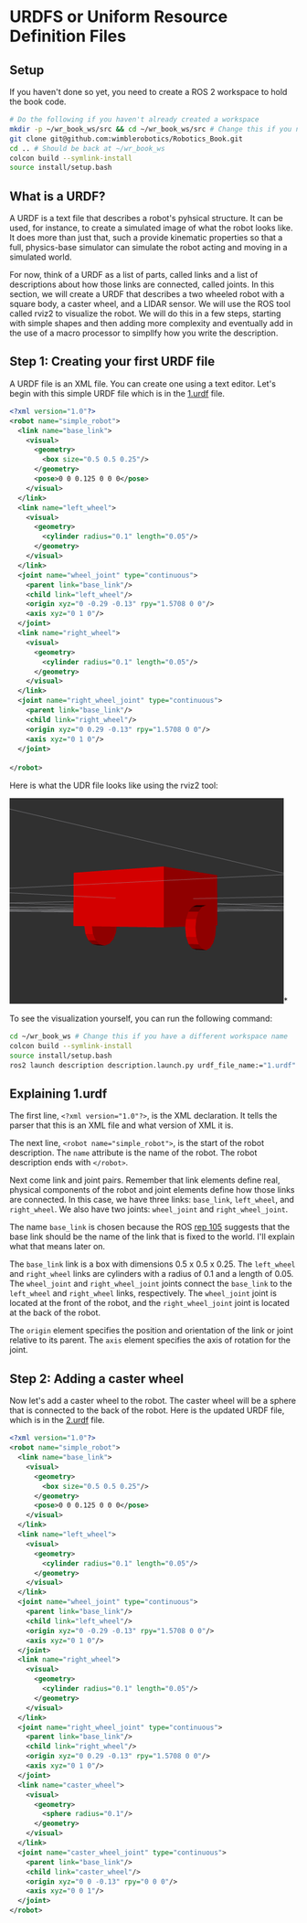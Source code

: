 # URDFS or Uniform Resource Definition Files

## Setup

If you haven't done so yet, you need to create a ROS 2 workspace to hold the book code.

```bash
# Do the following if you haven't already created a workspace
mkdir -p ~/wr_book_ws/src && cd ~/wr_book_ws/src # Change this if you need a different name or location
git clone git@github.com:wimblerobotics/Robotics_Book.git
cd .. # Should be back at ~/wr_book_ws
colcon build --symlink-install
source install/setup.bash
```

## What is a URDF?

A URDF is a text file that describes a robot's pyhsical structure. It can be used, for instance, to create a simulated image of what the robot looks like. It does more than just that, such a provide kinematic properties so that a full, physics-base simulator can simulate the robot acting and moving in a simulated world.

For now, think of a URDF as a list of parts, called links and a list of descriptions about how those links are connected, called joints. In this section, we will create a URDF that describes a two wheeled robot with a square body, a caster wheel, and a LIDAR sensor. We will use the ROS tool called rviz2 to visualize the robot. We will do this in a few steps, starting with simple shapes and then adding more complexity and eventually add in the use of a macro processor to simpllfy how you write the description.

## Step 1: Creating your first URDF file

A URDF file is an XML file. You can create one using a text editor. Let's begin with this simple URDF file which is in the [1.urdf](../../description/urdf/1.urdf) file.

```xml
<?xml version="1.0"?>
<robot name="simple_robot">
  <link name="base_link">
    <visual>
      <geometry>
        <box size="0.5 0.5 0.25"/>
      </geometry>
      <pose>0 0 0.125 0 0 0</pose>
    </visual>
  </link>
  <link name="left_wheel">
    <visual>
      <geometry>
        <cylinder radius="0.1" length="0.05"/>
      </geometry>
    </visual>
  </link>
  <joint name="wheel_joint" type="continuous">
    <parent link="base_link"/>
    <child link="left_wheel"/>
    <origin xyz="0 -0.29 -0.13" rpy="1.5708 0 0"/>
    <axis xyz="0 1 0"/>
  </joint>
  <link name="right_wheel">
    <visual>
      <geometry>
        <cylinder radius="0.1" length="0.05"/>
      </geometry>
    </visual>
  </link>
  <joint name="right_wheel_joint" type="continuous">
    <parent link="base_link"/>
    <child link="right_wheel"/>
    <origin xyz="0 0.29 -0.13" rpy="1.5708 0 0"/>
    <axis xyz="0 1 0"/>
  </joint>

</robot>
  ```
Here is what the UDR file looks like using the rviz2 tool:

![alt text](../media/1.png)*

To see the visualization yourself, you can run the following command:

```bash
cd ~/wr_book_ws # Change this if you have a different workspace name
colcon build --symlink-install
source install/setup.bash
ros2 launch description description.launch.py urdf_file_name:="1.urdf"
```

## Explaining 1.urdf

The first line, `<?xml version="1.0"?>`, is the XML declaration. It tells the parser that this is an XML file and what version of XML it is.

The next line, `<robot name="simple_robot">`, is the start of the robot description. The `name` attribute is the name of the robot. The robot description ends with `</robot>`.

Next come link and joint pairs. Remember that link elements define real, physical components of the robot and joint elements define how those links are connected. In this case, we have three links: `base_link`, `left_wheel`, and `right_wheel`. We also have two joints: `wheel_joint` and `right_wheel_joint`.

The name `base_link` is chosen because the ROS [rep 105](https://www.ros.org/reps/rep-0105.html)
suggests that the base link should be the name of the link that is fixed to the world. I'll explain what that means later on.

The `base_link` link is a box with dimensions 0.5 x 0.5 x 0.25. The `left_wheel` and `right_wheel` links are cylinders with a radius of 0.1 and a length of 0.05. The `wheel_joint` and `right_wheel_joint` joints connect the `base_link` to the `left_wheel` and `right_wheel` links, respectively. The `wheel_joint` joint is located at the front of the robot, and the `right_wheel_joint` joint is located at the back of the robot.

The `origin` element specifies the position and orientation of the link or joint relative to its parent. The `axis` element specifies the axis of rotation for the joint.

## Step 2: Adding a caster wheel

Now let's add a caster wheel to the robot. The caster wheel will be a sphere that is connected to the back of the robot. Here is the updated URDF file, which is in the [2.urdf](../../description/urdf/2.urdf) file.

```xml
<?xml version="1.0"?>
<robot name="simple_robot">
  <link name="base_link">
    <visual>
      <geometry>
        <box size="0.5 0.5 0.25"/>
      </geometry>
      <pose>0 0 0.125 0 0 0</pose>
    </visual>
  </link>
  <link name="left_wheel">
    <visual>
      <geometry>
        <cylinder radius="0.1" length="0.05"/>
      </geometry>
    </visual>
  </link>
  <joint name="wheel_joint" type="continuous">
    <parent link="base_link"/>
    <child link="left_wheel"/>
    <origin xyz="0 -0.29 -0.13" rpy="1.5708 0 0"/>
    <axis xyz="0 1 0"/>
  </joint>
  <link name="right_wheel">
    <visual>
      <geometry>
        <cylinder radius="0.1" length="0.05"/>
      </geometry>
    </visual>
  </link>
  <joint name="right_wheel_joint" type="continuous">
    <parent link="base_link"/>
    <child link="right_wheel"/>
    <origin xyz="0 0.29 -0.13" rpy="1.5708 0 0"/>
    <axis xyz="0 1 0"/>
  </joint>
  <link name="caster_wheel">
    <visual>
      <geometry>
        <sphere radius="0.1"/>
      </geometry>
    </visual>
  </link>
  <joint name="caster_wheel_joint" type="continuous">
    <parent link="base_link"/>
    <child link="caster_wheel"/>
    <origin xyz="0 0 -0.13" rpy="0 0 0"/>
    <axis xyz="0 0 1"/>
  </joint>
</robot>
```

